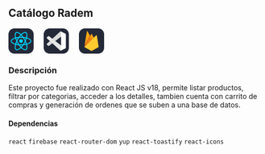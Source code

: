 ## Catálogo Radem 

<div style="display: flex">
  <img src="https://raw.githubusercontent.com/tandpfun/skill-icons/65dea6c4eaca7da319e552c09f4cf5a9a8dab2c8/icons/React-Dark.svg" width="50" style="margin-right: 20px" />

  <img src="https://raw.githubusercontent.com/tandpfun/skill-icons/65dea6c4eaca7da319e552c09f4cf5a9a8dab2c8/icons/VSCode-Dark.svg" width="50" style="margin-right: 20px" />

  <img src="https://raw.githubusercontent.com/tandpfun/skill-icons/65dea6c4eaca7da319e552c09f4cf5a9a8dab2c8/icons/Firebase-Dark.svg" width="50" style="margin-right: 20px" />
</div>

### Descripción

Este proyecto fue realizado con React JS v18, permite listar productos, filtrar por categorias, acceder a los detalles, tambien cuenta con carrito de compras y generación de ordenes que se suben a una base de datos.

#### Dependencias
`react` `firebase` `react-router-dom` `yup` `react-toastify` `react-icons`
